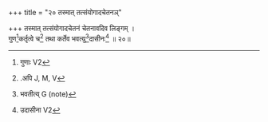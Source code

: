 +++
title = "२० तस्मात् तत्संयोगादचेतनञ्"

+++
तस्मात् तत्संयोगादचेतनं चेतनावदिव लिङ्गम् ।  
गुण[^1]कर्तृत्वे च[^2] तथा कर्तेव भवत्यु[^3]दासीनः[^4] ॥ २०॥  
  
[^1]: गुणाः V2
[^2]:.अपि J, M, V
[^3]: भवतीत्य् G (note)
[^4]: उदासीना V2  
